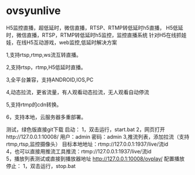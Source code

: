 # ovsyunlive
H5监控直播，超低延时，微信直播，RTSP、RTMP转低延时h5直播，
H5低延时，微信直播，RTSP，RTMP转低延时h5监控，监控直播系统
针对H5在线抓娃娃，在线H5互动游戏，web监控,低延时解决方案

1,支持rtsp,rtmp,ws流互转直播。

2,支持rtsp，rtmp,H5低延时直播。

3,全平台兼容，支持ANDROID,IOS,PC

4,动态拉流，更省流量，有人观看动态拉流，无人观看自动停流

5,支持rtmp的cdn转换。

6，支持本地，云服务器多重部署。

测试，绿色版直接git下载
启动：
1，双击运行，start.bat
2，网页打开http://127.0.0.1:10008/ 用户：admin 密码：admin
3,推流列表，添加拉流（支持rtmp,rtsp,监控摄像头） 目标本地地址：rtmp://127.0.0.1:1937/live/流id  
4，也可以直接用推流工具推流：rtmp://127.0.0.1:1937/live/流id  
5，播放列表测试或直接到播放器地址 http://127.0.0.1:10008/ovplay/ 配置播放
停止：
1，双击运行，stop.bat

